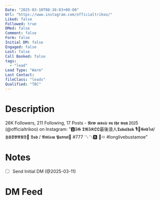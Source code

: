```yaml
---
Date: "2025-03-10T08:38:03+00:00"
Url: "https://www.instagram.com/officialtrikoo/"
Liked: false
Followed: true
DMed: false
Comment: false
Form: false
Initial DM: false
Engaged: false
Lost: false
Call Booked: false
tags:
  - "lead"
Lead Type: "Warm"
Last Contact:
fileClass: "leads"
Qualified: "TBC"
---
```

# Description
26K Followers, 211 Following, 17 Posts - 𝕹𝖊𝖜 𝖒𝖚𝖘𝖎𝖈 𝖔𝖓 𝖙𝖍𝖊 𝖜𝖆𝖞 𝟤𝟢𝟤5 (@officialtrikoo) on Instagram: "🅱️𝕴𝕲 𝕿𝕽𝕴𝕶𝕺𝕺最後浪人𝕿𝖆𝖇𝖆𝖑𝖉𝖆𝖐
🎙🎥𝕲𝖔𝖉1𝖘𝖙/𝕳𝖀𝕾𝕭𝕬𝕹𝕯💍 𝕯𝖆𝖉 / 𝕬𝖚𝖙𝖎𝖘𝖒 𝕻𝖆𝖗𝖊𝖓𝖙🧩 #777 〽️〽️🅱️ 🐲♾ #longlivebustamoe"
# Notes
- [ ] Send Initial DM (@2025-03-11)
# DM Feed